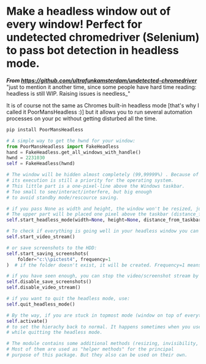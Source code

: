 # Make a headless window out of every window! Perfect for undetected chromedriver (Selenium) to pass bot detection in headless mode.

**_From https://github.com/ultrafunkamsterdam/undetected-chromedriver_**
"just to mention it another time, since some people have hard time reading: headless is still WIP. Raising issues is needless_"

It is of course not the same as Chromes built-in headless mode [that's why I called it PoorMansHeadless :)]
but it allows you to run several automation processes on your pc without getting disturbed all the time.

```python
pip install PoorMansHeadless
```

```python
# A simple way to get the hwnd for your window:
from PoorMansHeadless import FakeHeadless
hand = FakeHeadless.get_all_windows_with_handle()
hwnd = 2231030
self = FakeHeadless(hwnd)
```

```python
# The window will be hidden almost completely (99,99999%) . Because of the 0.00001, 
# its execution is still a priority for the operating system. 
# This little part is a one-pixel-line above the Windows taskbar.
# Too small to see/interact/interfere, but big enough
# to avoid standby mode/rescource saving. 
```

```python
# if you pass None as width and height, the window won't be resized, just moved. 
# The upper part will be placed one pixel above the taskbar (distance_from_taskbar)
self.start_headless_mode(width=None, height=None, distance_from_taskbar=1) 
```

```python
# To check if everything is going well in your headless window you can either start a video stream:
self.start_video_stream()

# or save screenshots to the HDD:
self.start_saving_screenshots(
    folder="c:\\pictest4", frequency=1
)  # if the folder doesn't exist, it will be created. Frequency=1 means one screenshot every second
```

```python
# if you have seen enough, you can stop the video/screenshot stream by calling:
self.disable_save_screenshots()
self.disable_video_stream()

# if you want to quit the headless mode, use:
self.quit_headless_mode()
```

```python
# By the way, if you are stuck in topmost mode (window on top of everything) after quitting the headless mode, use 
self.activate() 
# to set the hierachy back to normal. It happens sometimes when you use your mouse or keyboard, 
# while quitting the headless mode. 
```

```python
# The module contains some additional methods (resizing, invisibility, color substitution ... )
# Most of them are used as "helper methods" for the principal
# purpose of this package. But they also can be used on their own.
```
